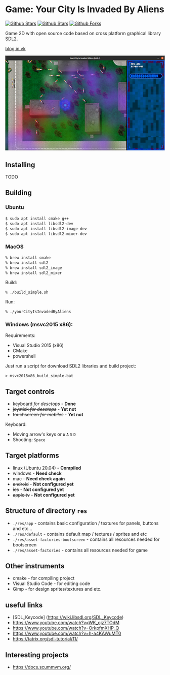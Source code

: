 # Game: Your City Is Invaded By Aliens

[![Github Stars](https://img.shields.io/github/stars/sea-kg/yourCityIsInvadedByAliens.svg?label=github%20%E2%98%85)](https://github.com/sea-kg/yourCityIsInvadedByAliens/) [![Github Stars](https://img.shields.io/github/contributors/sea-kg/yourCityIsInvadedByAliens.svg)](https://github.com/sea-kg/yourCityIsInvadedByAliens/) [![Github Forks](https://img.shields.io/github/forks/sea-kg/yourCityIsInvadedByAliens.svg?label=github%20forks)](https://github.com/sea-kg/yourCityIsInvadedByAliens/)

Game 2D with open source code based on cross platform graphical library SDL2.

[blog in vk](https://vk.com/yourcityisinvadedbyaliens)

![Alt text](/contrib/main-screen.jpg?raw=true "Main Screen")

## Installing

TODO

## Building

### Ubuntu

```
$ sudo apt install cmake g++
$ sudo apt install libsdl2-dev
$ sudo apt install libsdl2-image-dev
$ sudo apt install libsdl2-mixer-dev
```

### MacOS

```
% brew install cmake
% brew install sdl2
% brew install sdl2_image
% brew install sdl2_mixer
```

Build:
```
% ./build_simple.sh
```

Run:
```
% ./yourCityIsInvadedByAliens
```

### Windows  (msvc2015 x86):

Requirements:
- Visual Studio 2015 (x86)
- CMake
- powershell

Just run a script for download SDL2 libraries and build project:

```
> msvc2015x86_build_simple.bat
```

## Target controls

- keyboard *for desctops* - **Done**
- ~~joystick *for desctops*~~ - **Yet not**
- ~~touchscreen *for mobiles*~~ - **Yet not**

Keyboard:
 - Moving arrow's keys or `W` `A` `S` `D`
 - Shooting: `Space`
 
## Target platforms

- linux (Ubuntu 20.04) - **Compiled**
- windows - **Need check**
- mac - **Need check again**
- ~~android~~ - **Not configured yet**
- ~~ios~~ - **Not configured yet**
- ~~apple tv~~ - **Not configured yet**

## Structure of directory `res`

- `./res/app` - contains basic configuration / textures for panels, buttons and etc...
- `./res/default` - contains default map / textures / sprites and etc
- `./res/asset-factories-bootscreen` - contains all resources needed for bootscreen
- `./res/asset-factories` - contains all resources needed for game


## Other instruments

- cmake - for compiling project
- Visual Studio Code - for editing code 
- Gimp - for design sprites/textures and etc.

## useful links

* [SDL_Keycode] (https://wiki.libsdl.org/SDL_Keycode)
* https://www.youtube.com/watch?v=WK_ojz7TOdM
* https://www.youtube.com/watch?v=OrkpfmXHP_Q
* https://www.youtube.com/watch?v=h-a4KAWuMT0
* https://tatrix.org/sdl-tutorial/11/

## Interesting projects

* https://docs.scummvm.org/

